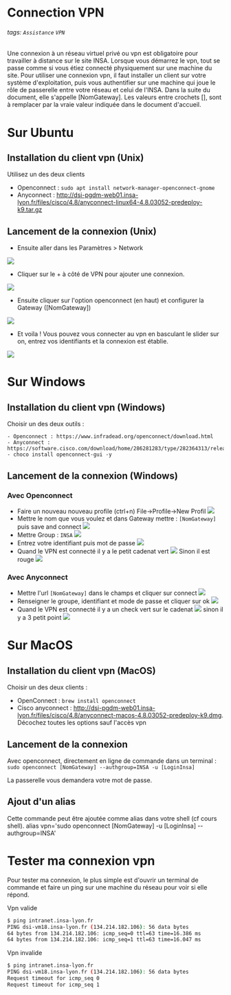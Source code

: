# Connection VPN
###### tags: `Assistance` `VPN`

Une connexion à un réseau virtuel privé ou vpn est obligatoire pour travailler à distance sur le site INSA. Lorsque vous démarrez le vpn, tout se passe comme si vous étiez connecté physiquement sur une machine du site.
Pour utiliser une connexion vpn, il faut installer un client sur votre système d'exploitation, puis vous authentifier sur une machine qui joue le rôle de passerelle entre votre réseau et celui de l'INSA. Dans la suite du document, elle s'appelle [NomGateway].
Les valeurs entre crochets [], sont à remplacer par la vraie valeur indiquée dans le document d'accueil.

# Sur Ubuntu
## Installation du client vpn (Unix)
Utilisez un des deux clients
 - Openconnect : `sudo apt install network-manager-openconnect-gnome`
 - Anyconnect : http://dsi-pgdm-web01.insa-lyon.fr/files/cisco/4.8/anyconnect-linux64-4.8.03052-predeploy-k9.tar.gz

## Lancement de la connexion (Unix)
 - Ensuite aller dans les Paramètres > Network

![](https://i.imgur.com/IwLZ3bj.png)

 - Cliquer sur le + à côté de VPN pour ajouter une connexion.

![](https://i.imgur.com/jRiAJTg.png)

 - Ensuite cliquer sur l'option openconnect (en haut) et configurer la Gateway ([NomGateway])

![](https://i.imgur.com/MYghTvq.png)

 - Et voila ! Vous pouvez vous connecter au vpn en basculant le slider sur on, entrez vos identifiants et la connexion est établie.

![](https://i.imgur.com/qIfD9Zq.png)



# Sur Windows
## Installation du client vpn (Windows)
Choisir un des deux outils :

    - Openconnect : https://www.infradead.org/openconnect/download.html
    - Anyconnect : https://software.cisco.com/download/home/286281283/type/282364313/release/4.8.03036
    - choco install openconnect-gui -y

## Lancement de la connexion (Windows)
### Avec Openconnect
  * Faire un nouveau nouveau profile (ctrl+n) File->Profile->New Profil
  ![](https://i.imgur.com/uxZ58wW.png)
  * Mettre le nom que vous voulez et dans Gateway mettre : ``[NomGateway]`` puis save and connect
  ![](https://i.imgur.com/oReSe4f.png)
  * Mettre Group : ``INSA``
  ![](https://i.imgur.com/BWnEX4y.png)
  * Entrez votre identifiant puis mot de passe
  ![](https://i.imgur.com/5qIDPJW.png)
  * Quand le VPN est connecté il y a le petit cadenat vert
  ![](https://i.imgur.com/8yEDZSL.png)
  Sinon il est rouge
  ![](https://i.imgur.com/SBGNpuJ.png)

### Avec Anyconnect
  * Mettre l'url ``[NomGateway]`` dans le champs et cliquer sur connect
  ![](https://i.imgur.com/VKpmKlU.png)
  * Renseigner le groupe, identifiant et mode de passe et cliquer sur ok
  ![](https://i.imgur.com/NyyZyac.png)
  * Quand le VPN est connecté il y a un check vert sur le cadenat
  ![](https://i.imgur.com/1GJhzTn.png)
   sinon il y a 3 petit point
   ![](https://i.imgur.com/ZUrc1nM.png)

# Sur MacOS
## Installation du client vpn (MacOS)
Choisir un des deux clients :
  - OpenConnect : `brew install openconnect`
  - Cisco anyconnect : http://dsi-pgdm-web01.insa-lyon.fr/files/cisco/4.8/anyconnect-macos-4.8.03052-predeploy-k9.dmg. Décochez toutes les options sauf l'accès vpn

## Lancement de la connexion
Avec openconnect, directement en ligne de commande dans un terminal :
`sudo openconnect [NomGateway] --authgroup=INSA -u [LoginInsa]`

La passerelle vous demandera votre mot de passe.

## Ajout d'un alias
Cette commande peut être ajoutée comme alias dans votre shell (cf cours shell).
alias vpn='sudo openconnect [NomGateway] -u [LoginInsa] --authgroup=INSA'

# Tester ma connexion vpn
Pour tester ma connexion, le plus simple est d'ouvrir un terminal de commande et faire un ping sur une machine du réseau pour voir si elle répond.

Vpn valide
```bash
$ ping intranet.insa-lyon.fr
PING dsi-vm18.insa-lyon.fr (134.214.182.106): 56 data bytes
64 bytes from 134.214.182.106: icmp_seq=0 ttl=63 time=16.386 ms
64 bytes from 134.214.182.106: icmp_seq=1 ttl=63 time=16.047 ms
```

Vpn invalide
```bash
$ ping intranet.insa-lyon.fr
PING dsi-vm18.insa-lyon.fr (134.214.182.106): 56 data bytes
Request timeout for icmp_seq 0
Request timeout for icmp_seq 1
```
